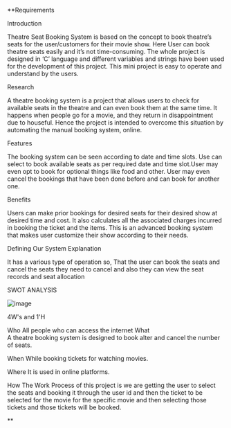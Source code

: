 **Requirements

Introduction

  Theatre Seat Booking System is based on the concept to book theatre’s seats for the user/customers for their movie show.  Here User can book theatre seats easily and it’s not time-consuming. The whole project is designed in ‘C’ language and different variables and strings have been used for the development of this project. This mini project is easy to operate and understand by the users.

Research

  A theatre booking system is a project that allows users to check for available seats in the theatre and can even book them at the same time. It happens when people go for a movie, and they return in disappointment due to houseful. Hence the project is intended to overcome this situation by automating the manual booking system, online. 

Features

  The booking system can be seen according to date and time slots. Use can select to book available seats as per required date and time slot.User may even opt to book for optional things like food and other. User may even cancel the bookings that have been done before and can book for another one.

Benefits
  
  Users can make prior bookings for desired seats for their desired show at desired time and cost. It also calculates all the associated charges incurred in booking the ticket and the items. This is an advanced booking system that makes user customize their show according to their needs.

Defining Our System
Explanation
  
  It has a various type of operation so, That the user can book the seats and cancel the seats they need to cancel and also they can view the seat records and seat allocation


SWOT ANALYSIS
  
  ![image](https://user-images.githubusercontent.com/102243824/161394825-41eac69b-a2c3-4f2e-8b09-70061f4e3b9e.png)


4W's and 1'H

Who
          All people who can access the internet 
What  
  A theatre booking system is designed to book alter and cancel the number of seats.
  
When
  While booking tickets for watching movies.
  
Where
  It is used in online platforms.
  
How
  The Work Process of this project is we are getting the user to select the seats and booking it through the user id and then the ticket to be selected for the movie for the specific movie and then selecting those tickets and those tickets will be booked.
    

         

           


          
     
              
                                 




**

